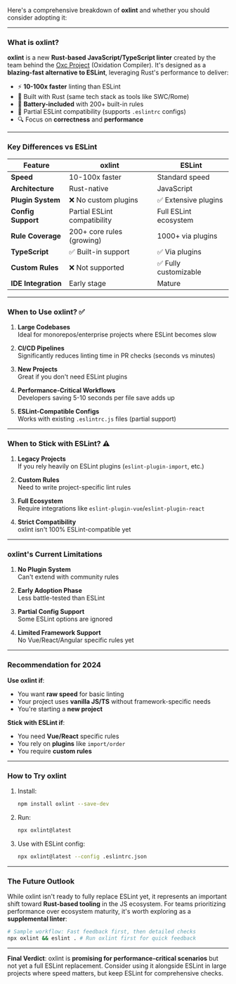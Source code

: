 Here's a comprehensive breakdown of **oxlint** and whether you should consider adopting it:

---

### **What is oxlint?**
**oxlint** is a new **Rust-based JavaScript/TypeScript linter** created by the team behind the [Oxc Project](https://oxc-project.github.io/) (Oxidation Compiler). It's designed as a **blazing-fast alternative to ESLint**, leveraging Rust's performance to deliver:

- ⚡ **10-100x faster** linting than ESLint
- 🦀 Built with Rust (same tech stack as tools like SWC/Rome)
- 🔋 **Battery-included** with 200+ built-in rules
- 🧩 Partial ESLint compatibility (supports `.eslintrc` configs)
- 🔍 Focus on **correctness** and **performance**

---

### **Key Differences vs ESLint**

| Feature             | oxlint                       | ESLint                |
| ------------------- | ---------------------------- | --------------------- |
| **Speed**           | 10-100x faster               | Standard speed        |
| **Architecture**    | Rust-native                  | JavaScript            |
| **Plugin System**   | ❌ No custom plugins          | ✅ Extensive plugins   |
| **Config Support**  | Partial ESLint compatibility | Full ESLint ecosystem |
| **Rule Coverage**   | 200+ core rules (growing)    | 1000+ via plugins     |
| **TypeScript**      | ✅ Built-in support           | ✅ Via plugins         |
| **Custom Rules**    | ❌ Not supported              | ✅ Fully customizable  |
| **IDE Integration** | Early stage                  | Mature                |

---

### **When to Use oxlint? ✅**

1. **Large Codebases**  
   Ideal for monorepos/enterprise projects where ESLint becomes slow

2. **CI/CD Pipelines**  
   Significantly reduces linting time in PR checks (seconds vs minutes)

3. **New Projects**  
   Great if you don't need ESLint plugins

4. **Performance-Critical Workflows**  
   Developers saving 5-10 seconds per file save adds up

5. **ESLint-Compatible Configs**  
   Works with existing `.eslintrc.js` files (partial support)

---

### **When to Stick with ESLint? ⚠️**

1. **Legacy Projects**  
   If you rely heavily on ESLint plugins (`eslint-plugin-import`, etc.)

2. **Custom Rules**  
   Need to write project-specific lint rules

3. **Full Ecosystem**  
   Require integrations like `eslint-plugin-vue`/`eslint-plugin-react`

4. **Strict Compatibility**  
   oxlint isn't 100% ESLint-compatible yet

---

### **oxlint's Current Limitations**

1. **No Plugin System**  
   Can't extend with community rules

2. **Early Adoption Phase**  
   Less battle-tested than ESLint

3. **Partial Config Support**  
   Some ESLint options are ignored

4. **Limited Framework Support**  
   No Vue/React/Angular specific rules yet

---

### **Recommendation for 2024**

**Use oxlint if**:  
- You want **raw speed** for basic linting  
- Your project uses **vanilla JS/TS** without framework-specific needs  
- You're starting a **new project**  

**Stick with ESLint if**:  
- You need **Vue/React** specific rules  
- You rely on **plugins** like `import/order`  
- You require **custom rules**  

---

### **How to Try oxlint**

1. Install:
   ```bash
   npm install oxlint --save-dev
   ```

2. Run:
   ```bash
   npx oxlint@latest
   ```

3. Use with ESLint config:
   ```bash
   npx oxlint@latest --config .eslintrc.json
   ```

---

### **The Future Outlook**
While oxlint isn't ready to fully replace ESLint yet, it represents an important shift toward **Rust-based tooling** in the JS ecosystem. For teams prioritizing performance over ecosystem maturity, it's worth exploring as a **supplemental linter**:

```bash
# Sample workflow: Fast feedback first, then detailed checks
npx oxlint && eslint . # Run oxlint first for quick feedback
```

--- 

**Final Verdict**: oxlint is **promising for performance-critical scenarios** but not yet a full ESLint replacement. Consider using it alongside ESLint in large projects where speed matters, but keep ESLint for comprehensive checks.